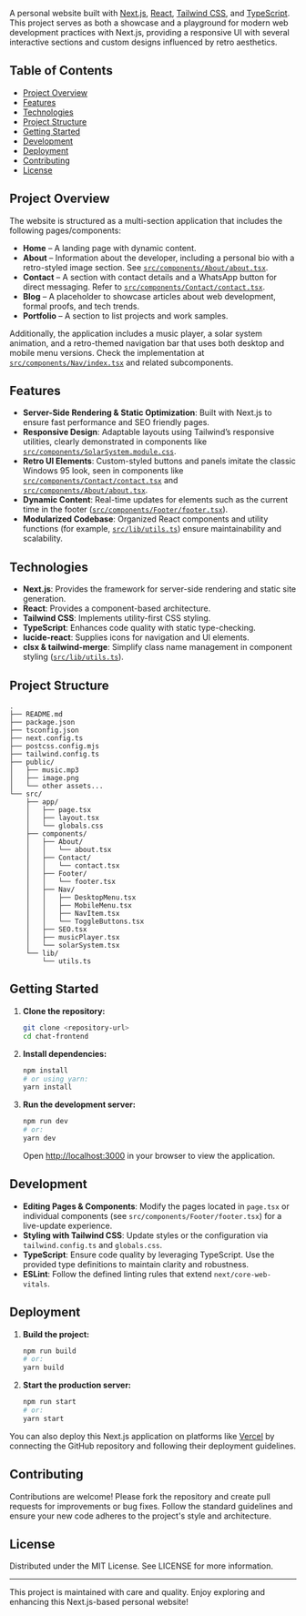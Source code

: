 A personal website built with [Next.js](https://nextjs.org/), [React](https://reactjs.org/), [Tailwind CSS](https://tailwindcss.com/), and [TypeScript](https://www.typescriptlang.org/). This project serves as both a showcase and a playground for modern web development practices with Next.js, providing a responsive UI with several interactive sections and custom designs influenced by retro aesthetics.

## Table of Contents

- [Project Overview](#project-overview)
- [Features](#features)
- [Technologies](#technologies)
- [Project Structure](#project-structure)
- [Getting Started](#getting-started)
- [Development](#development)
- [Deployment](#deployment)
- [Contributing](#contributing)
- [License](#license)

## Project Overview

The website is structured as a multi-section application that includes the following pages/components:
- **Home** – A landing page with dynamic content.
- **About** – Information about the developer, including a personal bio with a retro-styled image section. See [`src/components/About/about.tsx`](src/components/About/about.tsx).
- **Contact** – A section with contact details and a WhatsApp button for direct messaging. Refer to [`src/components/Contact/contact.tsx`](src/components/Contact/contact.tsx).
- **Blog** – A placeholder to showcase articles about web development, formal proofs, and tech trends.
- **Portfolio** – A section to list projects and work samples.

Additionally, the application includes a music player, a solar system animation, and a retro-themed navigation bar that uses both desktop and mobile menu versions. Check the implementation at [`src/components/Nav/index.tsx`](src/components/Nav/index.tsx) and related subcomponents.

## Features

- **Server-Side Rendering & Static Optimization**: Built with Next.js to ensure fast performance and SEO friendly pages.
- **Responsive Design**: Adaptable layouts using Tailwind’s responsive utilities, clearly demonstrated in components like [`src/components/SolarSystem.module.css`](src/components/SolarSystem.module.css).
- **Retro UI Elements**: Custom-styled buttons and panels imitate the classic Windows 95 look, seen in components like [`src/components/Contact/contact.tsx`](src/components/Contact/contact.tsx) and [`src/components/About/about.tsx`](src/components/About/about.tsx).
- **Dynamic Content**: Real-time updates for elements such as the current time in the footer ([`src/components/Footer/footer.tsx`](src/components/Footer/footer.tsx)).
- **Modularized Codebase**: Organized React components and utility functions (for example, [`src/lib/utils.ts`](src/lib/utils.ts)) ensure maintainability and scalability.

## Technologies

- **Next.js**: Provides the framework for server-side rendering and static site generation.
- **React**: Provides a component-based architecture.
- **Tailwind CSS**: Implements utility-first CSS styling.
- **TypeScript**: Enhances code quality with static type-checking.
- **lucide-react**: Supplies icons for navigation and UI elements.
- **clsx & tailwind-merge**: Simplify class name management in component styling ([`src/lib/utils.ts`](src/lib/utils.ts)).

## Project Structure

```
.
├── README.md
├── package.json
├── tsconfig.json
├── next.config.ts
├── postcss.config.mjs
├── tailwind.config.ts
├── public/
│   ├── music.mp3
│   ├── image.png
│   └── other assets...
└── src/
    ├── app/
    │   ├── page.tsx
    │   ├── layout.tsx
    │   └── globals.css
    ├── components/
    │   ├── About/
    │   │   └── about.tsx
    │   ├── Contact/
    │   │   └── contact.tsx
    │   ├── Footer/
    │   │   └── footer.tsx
    │   ├── Nav/
    │   │   ├── DesktopMenu.tsx
    │   │   ├── MobileMenu.tsx
    │   │   ├── NavItem.tsx
    │   │   └── ToggleButtons.tsx
    │   ├── SEO.tsx
    │   ├── musicPlayer.tsx
    │   └── solarSystem.tsx
    └── lib/
        └── utils.ts

```

## Getting Started

1. **Clone the repository:**

   ```bash
   git clone <repository-url>
   cd chat-frontend
   ```

2. **Install dependencies:**

   ```bash
   npm install
   # or using yarn:
   yarn install
   ```

3. **Run the development server:**

   ```bash
   npm run dev
   # or:
   yarn dev
   ```

   Open [http://localhost:3000](http://localhost:3000) in your browser to view the application.

## Development

- **Editing Pages & Components**: Modify the pages located in `page.tsx` or individual components (see `src/components/Footer/footer.tsx`) for a live-update experience.
- **Styling with Tailwind CSS**: Update styles or the configuration via `tailwind.config.ts` and `globals.css`.
- **TypeScript**: Ensure code quality by leveraging TypeScript. Use the provided type definitions to maintain clarity and robustness.
- **ESLint**: Follow the defined linting rules that extend `next/core-web-vitals`.

## Deployment

1. **Build the project:**

   ```bash
   npm run build
   # or:
   yarn build
   ```

2. **Start the production server:**

   ```bash
   npm run start
   # or:
   yarn start
   ```

You can also deploy this Next.js application on platforms like [Vercel](https://vercel.com/) by connecting the GitHub repository and following their deployment guidelines.

## Contributing

Contributions are welcome! Please fork the repository and create pull requests for improvements or bug fixes. Follow the standard guidelines and ensure your new code adheres to the project's style and architecture.

## License

Distributed under the MIT License. See LICENSE for more information.

---

This project is maintained with care and quality. Enjoy exploring and enhancing this Next.js-based personal website!
